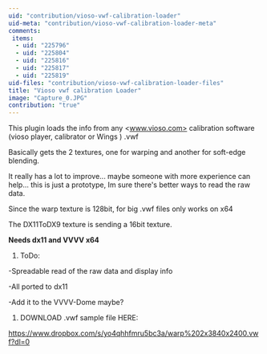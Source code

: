 ```yaml
---
uid: "contribution/vioso-vwf-calibration-loader"
uid-meta: "contribution/vioso-vwf-calibration-loader-meta"
comments: 
 items: 
  - uid: "225796"
  - uid: "225804"
  - uid: "225816"
  - uid: "225817"
  - uid: "225819"
uid-files: "contribution/vioso-vwf-calibration-loader-files"
title: "Vioso vwf calibration Loader"
image: "Capture_0.JPG"
contribution: "true"
---
```


This plugin loads the info from any <www.vioso.com> calibration software (vioso player, calibrator or Wings ) .vwf 

Basically gets the 2 textures, one for warping and another for soft-edge blending.


It really has a lot to improve... maybe someone with more experience can help... this is just a prototype, Im sure there's better ways to read the raw data.


Since the warp texture is 128bit, for big .vwf files only works on x64

The DX11ToDX9 texture is sending a 16bit texture.

**Needs dx11 and VVVV x64**



1.  ToDo:
-Spreadable read of the raw data and display info

-All ported to dx11

-Add it to the VVVV-Dome maybe?





1.  DOWNLOAD .vwf sample file HERE: 
<https://www.dropbox.com/s/yo4qhhfmru5bc3a/warp%202x3840x2400.vwf?dl=0>
